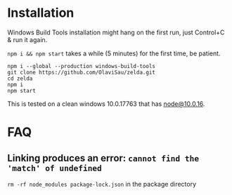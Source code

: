# Installation
Windows Build Tools installation might hang on the first run, just Control+C & run it again.

`npm i && npm start` takes a while (5 minutes) for the first time, be patient.
```
npm i --global --production windows-build-tools
git clone https://github.com/OlaviSau/zelda.git
cd zelda
npm i
npm start
```
This is tested on a clean windows 10.0.17763 that has node@10.0.16.

# FAQ
## Linking produces an error: `cannot find the 'match' of undefined`
`rm -rf node_modules package-lock.json` in the package directory
